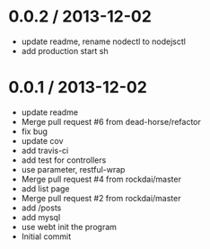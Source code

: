 
0.0.2 / 2013-12-02 
==================

  * update readme, rename nodectl to nodejsctl
  * add production start sh

0.0.1 / 2013-12-02 
==================

  * update readme
  * Merge pull request #6 from dead-horse/refactor
  * fix bug
  * update cov
  * add travis-ci
  * add test for controllers
  * use parameter, restful-wrap
  * Merge pull request #4 from rockdai/master
  * add list page
  * Merge pull request #2 from rockdai/master
  * add /posts
  * add mysql
  * use webt init the program
  * Initial commit

